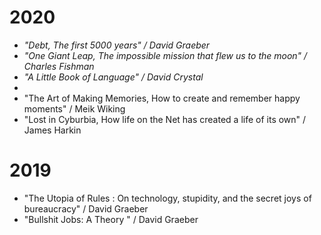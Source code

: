 
# 2020

- _"Debt, The first 5000 years" / David Graeber_
- _"One Giant Leap, The impossible mission that flew us to the moon" / Charles Fishman_
- _"A Little Book of Language" / David Crystal_
- 
- "The Art of Making Memories, How to create and remember happy moments" / Meik Wiking 
- "Lost in Cyburbia, How life on the Net has created a life of its own" / James Harkin

# 2019

- "The Utopia of Rules : On technology, stupidity, and the secret joys of bureaucracy" / David Graeber
- "Bullshit Jobs: A Theory " / David Graeber
